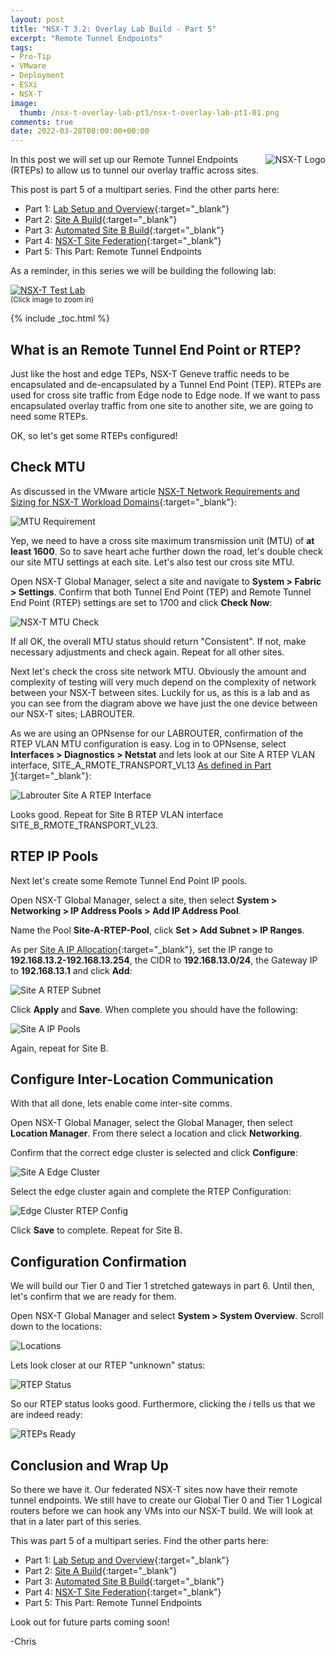 ```yaml
---
layout: post
title: "NSX-T 3.2: Overlay Lab Build - Part 5" 
excerpt: "Remote Tunnel Endpoints"
tags: 
- Pro-Tip
- VMware
- Deployment
- ESXi
- NSX-T
image:
  thumb: /nsx-t-overlay-lab-pt1/nsx-t-overlay-lab-pt1-01.png
comments: true
date: 2022-03-28T00:00:00+00:00
---
```

<img style="float: right; margin: 0px 0px 10px 10px;" alt="NSX-T Logo" src="/images/nsx-t-overlay-lab-pt1/nsx-t-overlay-lab-pt1-01.png">
In this post we will set up our Remote Tunnel Endpoints (RTEPs) to allow us to tunnel our overlay traffic across sites.

This post is part 5 of a multipart series.  Find the other parts here:

- Part 1: [Lab Setup and Overview](/nsx-t-overlay-lab-pt1/){:target="_blank"}
- Part 2: [Site A Build](/nsx-t-overlay-lab-pt2/){:target="_blank"}
- Part 3: [Automated Site B Build](/nsx-t-overlay-lab-pt3/){:target="_blank"}
- Part 4: [NSX-T Site Federation](/nsx-t-overlay-lab-pt4/){:target="_blank"}
- Part 5: This Part: Remote Tunnel Endpoints

As a reminder, in this series we will be building the following lab:

<a href="/images/nsx-t-overlay-lab-pt1/nsx-t-overlay-lab-pt1-02.png"><img style="display:block;" src="/images/nsx-t-overlay-lab-pt1/nsx-t-overlay-lab-pt1-02.png" alt="NSX-T Test Lab"/></a><sup>(Click image to zoom in)</sup>

{% include _toc.html %} <br>
## What is an Remote Tunnel End Point or RTEP? 
Just like the host and edge TEPs, NSX-T Geneve traffic needs to be encapsulated and de-encapsulated by a Tunnel End Point (TEP). RTEPs are used for cross site traffic from Edge node to Edge node. If we want to pass encapsulated overlay traffic from one site to another site, we are going to need some RTEPs.

OK, so let's get some RTEPs configured!

## Check MTU
As discussed in the VMware article [NSX-T Network Requirements and Sizing for NSX-T Workload Domains](https://docs.vmware.com/en/VMware-Validated-Design/5.1/sddc-architecture-and-design-for-vmware-nsxt-workload-domains/GUID-3FF2471C-665B-4E84-8DE4-ED3F35A58DE8.html){:target="_blank"}:

<img style="display: block; margin-left: auto; margin-right: auto;" alt="MTU Requirement" src="/images/nsx-t-overlay-lab-pt5/nsx-t-overlay-lab-pt5-01.png">

Yep, we need to have a cross site maximum transmission unit (MTU) of **at least 1600**.  So to save heart ache further down the road, let's double check our site MTU settings at each site.  Let's also test our cross site MTU.

Open NSX-T Global Manager, select a site and navigate to **System > Fabric > Settings**. Confirm that both Tunnel End Point (TEP) and Remote Tunnel End Point (RTEP) settings are set to 1700 and click **Check Now**:

<img style="display: block; margin-left: auto; margin-right: auto;" alt="NSX-T MTU Check" src="/images/nsx-t-overlay-lab-pt5/nsx-t-overlay-lab-pt5-02.png">

If all OK, the overall MTU status should return "Consistent". If not, make necessary adjustments and check again.  Repeat for all other sites.

Next let's check the cross site network MTU.  Obviously the amount and complexity of testing will very much depend on the complexity of network between your NSX-T between sites.  Luckily for us, as this is a lab and as you can see from the diagram above we have just the one device between our NSX-T sites; LABROUTER.

As we are using an OPNsense for our LABROUTER, confirmation of the RTEP VLAN MTU configuration is easy. Log in to OPNsense, select **Interfaces > Diagnostics > Netstat** and lets look at our Site A RTEP VLAN interface, SITE_A_RMOTE_TRANSPORT_VL13 [As defined in Part 1](/nsx-t-overlay-lab-pt1/#site-a-vlans-and-subnets){:target="_blank"}:

<img style="display: block; margin-left: auto; margin-right: auto;" alt="Labrouter Site A RTEP Interface" src="/images/nsx-t-overlay-lab-pt5/nsx-t-overlay-lab-pt5-03.png">

Looks good.  Repeat for Site B RTEP VLAN interface SITE_B_RMOTE_TRANSPORT_VL23.

## RTEP IP Pools
Next let's create some Remote Tunnel End Point IP pools.  

Open NSX-T Global Manager, select a site, then select **System > Networking > IP Address Pools > Add IP Address Pool**.

Name the Pool **Site-A-RTEP-Pool**, click **Set > Add Subnet > IP Ranges**. 

As per [Site A IP Allocation](/nsx-t-overlay-lab-pt1/#site-a-ip-allocation){:target="_blank"}, set the IP range to **192.168.13.2-192.168.13.254**, the CIDR to **192.168.13.0/24**, the Gateway IP to **192.168.13.1** and click **Add**:

<img style="display: block; margin-left: auto; margin-right: auto;" alt="Site A RTEP Subnet" src="/images/nsx-t-overlay-lab-pt5/nsx-t-overlay-lab-pt5-04.png">

Click **Apply** and **Save**. When complete you should have the following:

<img style="display: block; margin-left: auto; margin-right: auto;" alt="Site A IP Pools" src="/images/nsx-t-overlay-lab-pt5/nsx-t-overlay-lab-pt5-05.png">

Again, repeat for Site B.

## Configure Inter-Location Communication
With that all done, lets enable come inter-site comms.

Open NSX-T Global Manager, select the Global Manager, then select **Location Manager**.  From there select a location and click **Networking**.

Confirm that the correct edge cluster is selected and click **Configure**:

<img style="display: block; margin-left: auto; margin-right: auto;" alt="Site A Edge Cluster" src="/images/nsx-t-overlay-lab-pt5/nsx-t-overlay-lab-pt5-06.png">

Select the edge cluster again and complete the RTEP Configuration:

<img style="display: block; margin-left: auto; margin-right: auto;" alt="Edge Cluster RTEP Config" src="/images/nsx-t-overlay-lab-pt5/nsx-t-overlay-lab-pt5-07.png">

Click **Save** to complete.  Repeat for Site B.

## Configuration Confirmation
We will build our Tier 0 and Tier 1 stretched gateways in part 6. Until then, let's confirm that we are ready for them.

Open NSX-T Global Manager and select **System > System Overview**. Scroll down to the locations:

<img style="display: block; margin-left: auto; margin-right: auto;" alt="Locations" src="/images/nsx-t-overlay-lab-pt5/nsx-t-overlay-lab-pt5-08.png">

Lets look closer at our RTEP "unknown" status:

<img style="display: block; margin-left: auto; margin-right: auto;" alt="RTEP Status" src="/images/nsx-t-overlay-lab-pt5/nsx-t-overlay-lab-pt5-09.png">

So our RTEP status looks good. Furthermore, clicking the *i* tells us that we are indeed ready:

<img style="display: block; margin-left: auto; margin-right: auto;" alt="RTEPs Ready" src="/images/nsx-t-overlay-lab-pt5/nsx-t-overlay-lab-pt5-10.png">

## Conclusion and Wrap Up

So there we have it.  Our federated NSX-T sites now have their remote tunnel endpoints. We still have to create our Global Tier 0 and Tier 1 Logical routers before we can hook any VMs into our NSX-T build. We will look at that in a later part of this series.

This was part 5 of a multipart series. Find the other parts here:

- Part 1: [Lab Setup and Overview](/nsx-t-overlay-lab-pt1/){:target="_blank"}
- Part 2: [Site A Build](/nsx-t-overlay-lab-pt2/){:target="_blank"}
- Part 3: [Automated Site B Build](/nsx-t-overlay-lab-pt3/){:target="_blank"}
- Part 4: [NSX-T Site Federation](/nsx-t-overlay-lab-pt4/){:target="_blank"}
- Part 5: This Part: Remote Tunnel Endpoints

Look out for future parts coming soon!

-Chris
